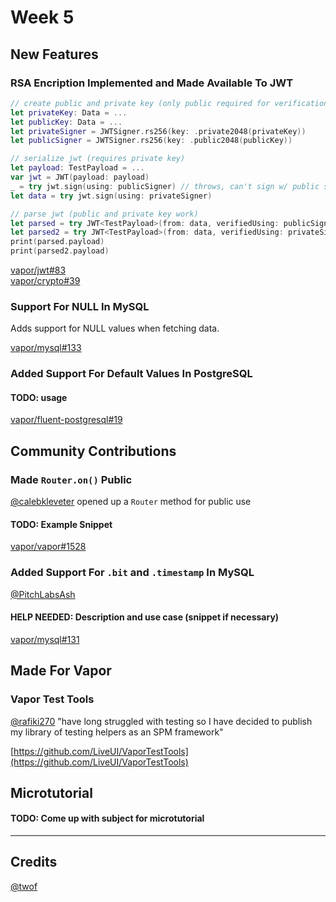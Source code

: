 # Week 5

## New Features

### RSA Encription Implemented and Made Available To JWT
```swift
// create public and private key (only public required for verification)
let privateKey: Data = ...
let publicKey: Data = ...
let privateSigner = JWTSigner.rs256(key: .private2048(privateKey))
let publicSigner = JWTSigner.rs256(key: .public2048(publicKey))

// serialize jwt (requires private key)
let payload: TestPayload = ...
var jwt = JWT(payload: payload)
_ = try jwt.sign(using: publicSigner) // throws, can't sign w/ public signer
let data = try jwt.sign(using: privateSigner)

// parse jwt (public and private key work)
let parsed = try JWT<TestPayload>(from: data, verifiedUsing: publicSigner)
let parsed2 = try JWT<TestPayload>(from: data, verifiedUsing: privateSigner) // also works
print(parsed.payload)
print(parsed2.payload)
```

[vapor/jwt#83](https://github.com/vapor/jwt/pull/83)  
[vapor/crypto#39](https://github.com/vapor/crypto/pull/39)

### Support For NULL In MySQL
Adds support for NULL values when fetching data.

[vapor/mysql#133](https://github.com/vapor/mysql/pull/133)

### Added Support For Default Values In PostgreSQL
#### TODO: usage

[vapor/fluent-postgresql#19](https://github.com/vapor/fluent-postgresql/pull/19)

## Community Contributions

### Made `Router.on()` Public
[@calebkleveter](https://github.com/calebkleveter) opened up a `Router` method for public use
#### TODO: Example Snippet

[vapor/vapor#1528](https://github.com/vapor/vapor/pull/1528)

### Added Support For `.bit` and `.timestamp` In MySQL
[@PitchLabsAsh](https://github.com/PitchLabsAsh) 
#### HELP NEEDED: Description and use case (snippet if necessary)

[vapor/mysql#131](https://github.com/vapor/mysql/pull/131)

## Made For Vapor

### Vapor Test Tools
[@rafiki270](https://github.com/rafiki270) "have long struggled with testing so I have decided to publish my library of testing helpers as an SPM framework"

[https://github.com/LiveUI/VaporTestTools](https://github.com/LiveUI/VaporTestTools)

## Microtutorial
#### TODO: Come up with subject for microtutorial

****

## Credits
[@twof](https://github.com/twof)
